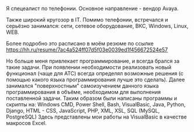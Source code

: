 Я спецеалист по телефонии.
Основное направление - вендор Avaya.

Также широкий кругозор в IT. Помимо телефонии, встречался и серьёзно занимался: сети, сетевое оборудование, ВКС, Windows, Linux, WEB.

Более подробно это расписано в моём резюме по ссылке https://hh.ru/resume/7ac4a524ff07d5f03e0039ed1f456672524e57

Но больше меня привлекает программирование, и всегда брался за такие задачи.
При появлении необходимости реализовать новый функционал (чаще для АТС) всегда определял возможные решения (с помощью какого языка программирования лучше это сделать). Далее занимался "поверхностным" самоизучением данного языка программирования в объёме, необходимом для выполнения поставленной задачи.
Таким образом были написаны программы и скрипты на: Windows CMD, Power Shell, Bash, VisualBasic, Java, Python, Django, HTML - CSS, JavaScript, PHP, XML, XSL, SQL (MySQL, PostgreSQL)
Здесь представлены мои работы на VisualBasic в качестве макросов Excel.
